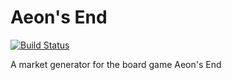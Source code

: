 Aeon's End
==============

[![Build Status](https://kbarnes3.visualstudio.com/AeonsEnd/_apis/build/status/kbarnes3.AeonsEnd?branchName=master)](https://kbarnes3.visualstudio.com/AeonsEnd/_build/latest?definitionId=1?branchName=trunk)

A market generator for the board game Aeon's End
